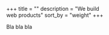 +++
title = "<j-logo></j-logo>"
description = "We build<br>web products"
sort_by = "weight"
+++

Bla bla bla